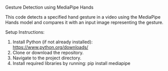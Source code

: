 Gesture Detection using MediaPipe Hands

This code detects a specified hand gesture in a video using the MediaPipe Hands model and compares it with an input image representing the gesture.

Setup Instructions:
1. Install Python (if not already installed): https://www.python.org/downloads/
2. Clone or download the repository.
3. Navigate to the project directory.
4. Install required libraries by running:
   pip install mediapipe
